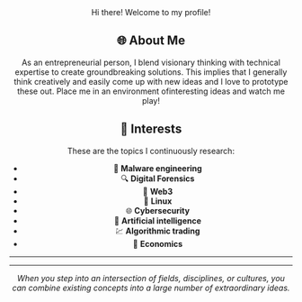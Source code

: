 <body align ="center"> 
  Hi there! Welcome to my profile!

  ## 🌐 About Me
  As an entrepreneurial person, I blend visionary thinking with technical expertise to create groundbreaking solutions.
  This implies that I generally think creatively and easily come up with new ideas and I love to prototype these out.
  Place me in an environment ofinteresting ideas and watch me play!

  ## 🌱 Interests
  These are the topics I continuously research:
   - 👾 **Malware engineering**
   - 🔍 **Digital Forensics**
   - 🔐 **Web3**
   - 🐧 **Linux**
   - 🌐 **Cybersecurity**
   - 🤖 **Artificial intelligence**
   - 💹 **Algorithmic trading**
   - 📰 **Economics**

***
***

 <div align="center">

_When you step into an intersection of fields, disciplines, or cultures, you can combine existing concepts into a large number of extraordinary ideas._

</div>
  

</body>
